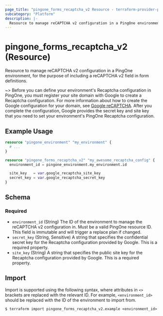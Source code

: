 ```yaml
---
page_title: "pingone_forms_recaptcha_v2 Resource - terraform-provider-pingone"
subcategory: "Platform"
description: |-
  Resource to manage reCAPTCHA v2 configuration in a PingOne environment, for the purpose of including a reCAPTCHA v2 field in form definitions.
---
```


# pingone_forms_recaptcha_v2 (Resource)

Resource to manage reCAPTCHA v2 configuration in a PingOne environment, for the purpose of including a reCAPTCHA v2 field in form definitions.

~> Before you can define your environment's Recaptcha configuration in PingOne, you must register your site domain with Google to create a Recaptcha configuration. For more information about how to create the Google configuration for your domain, see [Google reCAPTCHA](https://www.google.com/recaptcha/admin/create). After you complete the configuration, Google provides the secret key and site key that you need to set your environment's PingOne Recaptcha configuration.

## Example Usage

```terraform
resource "pingone_environment" "my_environment" {
  # ...
}

resource "pingone_forms_recaptcha_v2" "my_awesome_recaptcha_config" {
  environment_id = pingone_environment.my_environment.id

  site_key   = var.google_recaptcha_site_key
  secret_key = var.google_recaptcha_secret_key
}
```

<!-- schema generated by tfplugindocs -->
## Schema

### Required

- `environment_id` (String) The ID of the environment to manage the reCAPTCHA v2 configuration in.  Must be a valid PingOne resource ID.  This field is immutable and will trigger a replace plan if changed.
- `secret_key` (String, Sensitive) A string that specifies the confidential secret key for the Recaptcha configuration provided by Google. This is a required property.
- `site_key` (String) A string that specifies the public site key for the Recaptcha configuration provided by Google. This is a required property.

## Import

Import is supported using the following syntax, where attributes in `<>` brackets are replaced with the relevant ID.  For example, `<environment_id>` should be replaced with the ID of the environment to import from.

```shell
$ terraform import pingone_forms_recaptcha_v2.example <environment_id>
```

